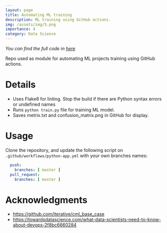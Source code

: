 ```yaml
---
layout: page
title: Automating ML training
description: ML training using GitHub actions.
img: /assets/img/5.png
importance: 4
category: Data Science
---
```

*You can find the full code in [here](https://github.com/DanielDaCosta/automate-ml-training)*

Repo used as module for automating ML projects training using GitHub actions.

# Details

- Uses Flake8 for linting. Stop the build if there are Python syntax errors or undefined names
- Runs ```python train.py``` file for training ML model.
- Saves metrix.txt and confusion_matrix.png in GitHub for display.

# Usage
Clone the repository, and update the following script on `.github/workflows/python-app.yml` with your own branches names:
```yml
  push:
    branches: [ master ]
  pull_request:
    branches: [ master ]
```

# Acknowledgments
- https://github.com/iterative/cml_base_case
- https://towardsdatascience.com/what-data-scientists-need-to-know-about-devops-2f8bc6660284
